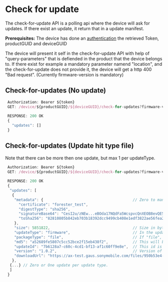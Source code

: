 # Check for update

The check-for-update API is a polling api where the device will ask for updates. If there exist an update, it
return that in a update manifest.

**Prerequisites:** The device has done an [authentication](../docs/authentication.md) the retrieved Token, productGUID and
deviceGUID

The device will present it self in the check-for-update API with help of "query-parameters" that is defiended
in the product that the device belongs to. If there exist for example a mandatory parameter namend "location",
and the check-for-update does not provide it, the device will get a http 400 "Bad request".
(Currently firmware-version is mandatory)

## Check-for-updates (No update)
```javascript
 Authorization: Bearer ${token}
 GET: /device/${productGUID}/${deviceGUID}/check-for-updates?firmware-version=1.0.0[&query-parameter-name=query-parameter-value]* - GET
 
 RESPONSE: 200 OK
 {
   "updates": []
 }
```

## Check-for-updates (Update hit type file)
Note that there can be more then one update, but max 1 per updateType. 
```javascript
 Authorization: Bearer ${token}
 GET: /device/${productGUID}/${deviceGUID}/check-for-updates?firmware-version=1.0.0[&query-parameter-name=query-parameter-value]* - GET
 
 RESPONSE: 200 OK
 {
  "updates": [
   {
    "metadata": {                                        // Zero to many Key/value pairs (only strings) decided by customers.
      "certificate": "forester_test",
      "digestType": "sha256",
      "signatureBase64": "CesI2u/zNEw...eBOda17NQdFa5WcspvcQnXEOB8evQE5Wf+fyYiw=",
      "toSha256": "82810805b842eb703b18392dcc9499cb408e1edf3822ae56fea2ef642c72d3a7"
    },                     
    "size": 5851822,                                     // Size in byte 
    "updateType": "firmware",                            // In the update array there will only
    "packageType": "file",                               // If "file", then there exist, md5, downloadUrl, size
    "md5": "a52689fe5807c5cc52bce2f15eb438f2",           // This will be in HEX http://jira.sonymobile.net/browse/GAUS-482
    "updateId": "7b6128a7-c60c-4cd1-bf13-af1c60ff9e8e",  // This id is used to report status
    "version": "1.0.2",                                  // Version of this update
    "downloadUrl": "https://ax-test.gaus.sonymobile.com/files/950b53e4-1255-43cb-b49f-2dbde6acc595/f419b778-1014-45c1-bd57-441793d96fed"
   },
  {...} // Zero or One update per update type.
  ]
 }
```
